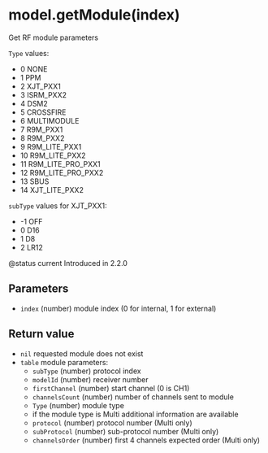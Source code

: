 # model.getModule(index)

Get RF module parameters

`Type` values:

* 0 NONE
* 1 PPM
* 2 XJT\_PXX1
* 3 ISRM\_PXX2
* 4 DSM2
* 5 CROSSFIRE
* 6 MULTIMODULE
* 7 R9M\_PXX1
* 8 R9M\_PXX2
* 9 R9M\_LITE\_PXX1
* 10 R9M\_LITE\_PXX2
* 11 R9M\_LITE\_PRO\_PXX1
* 12 R9M\_LITE\_PRO\_PXX2
* 13 SBUS
* 14 XJT\_LITE\_PXX2

`subType` values for XJT\_PXX1:

* -1 OFF
* 0 D16
* 1 D8
* 2 LR12

@status current Introduced in 2.2.0

## Parameters

* `index` (number) module index (0 for internal, 1 for external)

## Return value

* `nil` requested module does not exist
* `table` module parameters:
  * `subType` (number) protocol index
  * `modelId` (number) receiver number
  * `firstChannel` (number) start channel (0 is CH1)
  * `channelsCount` (number) number of channels sent to module
  * `Type` (number) module type
  * if the module type is Multi additional information are available
  * `protocol` (number) protocol number (Multi only)
  * `subProtocol` (number) sub-protocol number (Multi only)
  * `channelsOrder` (number) first 4 channels expected order (Multi only)
